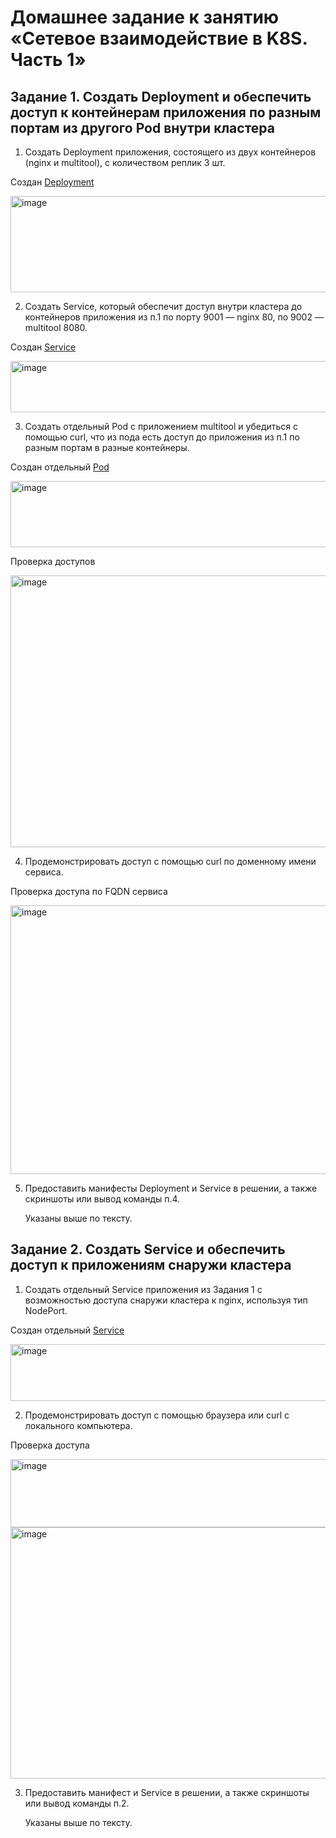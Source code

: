 # Домашнее задание к занятию «Сетевое взаимодействие в K8S. Часть 1»


## Задание 1. Создать Deployment и обеспечить доступ к контейнерам приложения по разным портам из другого Pod внутри кластера
1. Создать Deployment приложения, состоящего из двух контейнеров (nginx и multitool), с количеством реплик 3 шт.

Создан [Deployment](https://github.com/vladmgb/kuber-1.4/blob/main/deployment141.yaml)

<img width="594" height="154" alt="image" src="https://github.com/user-attachments/assets/8e9d5fac-662a-4b3d-a851-d1385c641396" />
  
2. Создать Service, который обеспечит доступ внутри кластера до контейнеров приложения из п.1 по порту 9001 — nginx 80, по 9002 — multitool 8080.

Создан [Service](https://github.com/vladmgb/kuber-1.4/blob/main/service141.yaml)

<img width="652" height="82" alt="image" src="https://github.com/user-attachments/assets/8c0873bb-0424-4a89-bde4-1d82d5f2d8ee" />


3. Создать отдельный Pod с приложением multitool и убедиться с помощью curl, что из пода есть доступ до приложения из п.1 по разным портам в разные контейнеры.

Создан отдельный [Pod](https://github.com/vladmgb/kuber-1.4/blob/main/pod141.yaml) 

<img width="557" height="106" alt="image" src="https://github.com/user-attachments/assets/fcba6e86-8fb0-4ef6-a4ff-b451227736b1" />

Проверка доступов

<img width="1139" height="435" alt="image" src="https://github.com/user-attachments/assets/997140da-e14c-4623-ab01-d0c0c475c84e" />

 
4. Продемонстрировать доступ с помощью curl по доменному имени сервиса.

Проверка доступа по FQDN сервиса

<img width="1136" height="430" alt="image" src="https://github.com/user-attachments/assets/d97d7982-0b67-48a3-862a-dee6f39f51c4" />

   
5. Предоставить манифесты Deployment и Service в решении, а также скриншоты или вывод команды п.4.

   Указаны выше по тексту.

## Задание 2. Создать Service и обеспечить доступ к приложениям снаружи кластера
1. Создать отдельный Service приложения из Задания 1 с возможностью доступа снаружи кластера к nginx, используя тип NodePort.

Создан отдельный [Service](https://github.com/vladmgb/kuber-1.4/blob/main/service142.yaml)

<img width="648" height="91" alt="image" src="https://github.com/user-attachments/assets/9a0d1e38-6fca-4f22-92a2-e2e46295791b" />
   
2. Продемонстрировать доступ с помощью браузера или curl с локального компьютера.

Проверка доступа


<img width="936" height="109" alt="image" src="https://github.com/user-attachments/assets/eb7d1b63-9e6f-4416-9299-2d46de3c03a0" />


<img width="640" height="402" alt="image" src="https://github.com/user-attachments/assets/decd2e68-da0a-4d39-8357-9956825b289f" />

   
3. Предоставить манифест и Service в решении, а также скриншоты или вывод команды п.2.

    Указаны выше по тексту.

